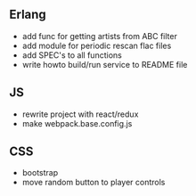## Erlang
- add func for getting artists from ABC filter
- add module for periodic rescan flac files
- add SPEC's to all functions
- write howto build/run service to README file


## JS
- rewrite project with react/redux
- make webpack.base.config.js


## CSS
- bootstrap
- move random button to player controls
